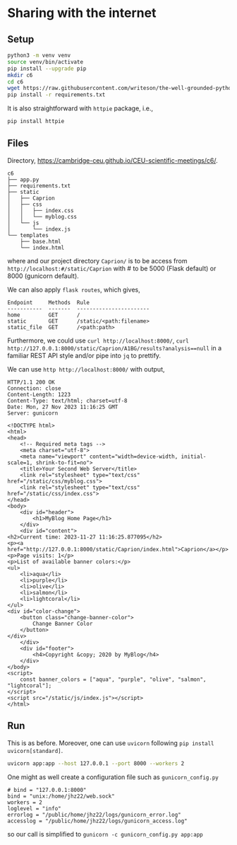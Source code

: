 # Sharing with the internet

## Setup

```bash
python3 -m venv venv
source venv/bin/activate
pip install --upgrade pip
mkdir c6
cd c6
wget https://raw.githubusercontent.com/writeson/the-well-grounded-python-developer/integration/examples/CH_06/requirements.txt
pip install -r requirements.txt
```

It is also straightforward with `httpie` package, i.e.,

```python
pip install httpie
```

## Files

Directory, <https://cambridge-ceu.github.io/CEU-scientific-meetings/c6/>.

```
c6
├── app.py
├── requirements.txt
├── static
│   ├── Caprion
│   ├── css
│   │   ├── index.css
│   │   └── myblog.css
│   └── js
│       └── index.js
└── templates
    ├── base.html
    └── index.html
```

where and our project directory `Caprion/` is to be access from `http://localhost:#/static/Caprion` with # to be 5000 (Flask default) or 8000 (gunicorn default).

We can also apply `flask routes`, which gives,

```
Endpoint     Methods  Rule
-----------  -------  -----------------------
home         GET      /
static       GET      /static/<path:filename>
static_file  GET      /<path:path>
```

Furthermore, we could use `curl http://localhost:8000/`, `curl http://127.0.0.1:8000/static/Caprion/A1BG/results?analysis==null` in a familiar REST API style and/or pipe into `jq` to prettify.

We can use `http http://localhost:8000/` with output,

```
HTTP/1.1 200 OK
Connection: close
Content-Length: 1223
Content-Type: text/html; charset=utf-8
Date: Mon, 27 Nov 2023 11:16:25 GMT
Server: gunicorn

<!DOCTYPE html>
<html>
<head>
    <!-- Required meta tags -->
    <meta charset="utf-8">
    <meta name="viewport" content="width=device-width, initial-scale=1, shrink-to-fit=no">
    <title>Your Second Web Server</title>
    <link rel="stylesheet" type="text/css" href="/static/css/myblog.css">
    <link rel="stylesheet" type="text/css" href="/static/css/index.css">
</head>
<body>
    <div id="header">
        <h1>MyBlog Home Page</h1>
    </div>
    <div id="content">
<h2>Current time: 2023-11-27 11:16:25.877095</h2>
<p><a href="http://127.0.0.1:8000/static/Caprion/index.html">Caprion</a></p>
<p>Page visits: 1</p>
<p>List of available banner colors:</p>
<ul>
    <li>aqua</li>
    <li>purple</li>
    <li>olive</li>
    <li>salmon</li>
    <li>lightcoral</li>
</ul>
<div id="color-change">
    <button class="change-banner-color">
        Change Banner Color
    </button>
</div>
    </div>
    <div id="footer">
        <h4>Copyright &copy; 2020 by MyBlog</h4>
    </div>
</body>
<script>
    const banner_colors = ["aqua", "purple", "olive", "salmon", "lightcoral"];
</script>
<script src="/static/js/index.js"></script>
</html>
```

## Run

This is as before. Moreover, one can use `uvicorn` following `pip install uvicorn[standard]`.

```bash
uvicorn app:app --host 127.0.0.1 --port 8000 --workers 2
```

One might as well create a configuration file such as `gunicorn_config.py`

```
# bind = "127.0.0.1:8000"
bind = "unix:/home/jhz22/web.sock"
workers = 2
loglevel = "info"
errorlog = "/public/home/jhz22/logs/gunicorn_error.log"
accesslog = "/public/home/jhz22/logs/gunicorn_access.log"
```

so our call is simplified to `gunicorn -c gunicorn_config.py app:app`
